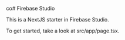 co# Firebase Studio

This is a NextJS starter in Firebase Studio.

To get started, take a look at src/app/page.tsx.
